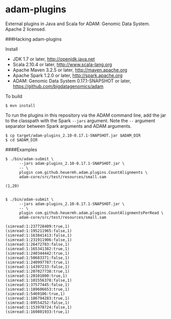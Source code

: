 adam-plugins
============

External plugins in Java and Scala for ADAM: Genomic Data System.  Apache 2 licensed.


###Hacking adam-plugins

Install

 * JDK 1.7 or later, http://openjdk.java.net
 * Scala 2.10.4 or later, http://www.scala-lang.org
 * Apache Maven 3.2.5 or later, http://maven.apache.org
 * Apache Spark 1.2.0 or later, http://spark.apache.org
 * ADAM: Genomic Data System 0.17.1-SNAPSHOT or later, https://github.com/bigdatagenomics/adam


To build

    $ mvn install


To run the plugins in this repository via the ADAM command line, add the jar to the classpath with the Spark ```--jars``` argument.  Note the ```--``` argument separator between Spark arguments and ADAM arguments.

    $ cp target/adam-plugins_2.10-0.17.1-SNAPSHOT.jar $ADAM_DIR
    $ cd $ADAM_DIR


####Examples

    $ ./bin/adam-submit \
          --jars adam-plugins_2.10-0.17.1-SNAPSHOT.jar \
          -- \
          plugin com.github.heuermh.adam.plugins.CountAlignments \
          adam-core/src/test/resources/small.sam
     
    (1,20)


    $ ./bin/adam-submit \
          --jars adam-plugins_2.10-0.17.1-SNAPSHOT.jar \
          -- \
          plugin com.github.heuermh.adam.plugins.CountAlignmentsPerRead \
          adam-core/src/test/resources/small.sam
     
    (simread:1:237728409:true,1)
    (simread:1:195211965:false,1)
    (simread:1:163841413:false,1)
    (simread:1:231911906:false,1)
    (simread:1:26472783:false,1)
    (simread:1:165341382:true,1)
    (simread:1:240344442:true,1)
    (simread:1:50683371:false,1)
    (simread:1:240997787:true,1)
    (simread:1:14397233:false,1)
    (simread:1:207027738:true,1)
    (simread:1:20101800:true,1)
    (simread:1:101556378:false,1)
    (simread:1:37577445:false,1)
    (simread:1:189606653:true,1)
    (simread:1:5469106:true,1)
    (simread:1:186794283:true,1)
    (simread:1:89554252:false,1)
    (simread:1:153978724:false,1)
    (simread:1:169801933:true,1)
